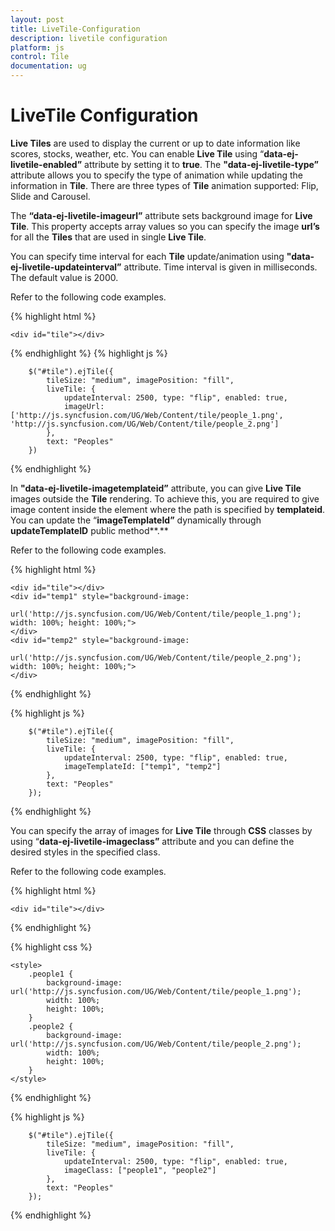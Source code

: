 ```yaml
---
layout: post
title: LiveTile-Configuration
description: livetile configuration
platform: js
control: Tile
documentation: ug
---
```


# LiveTile Configuration

**Live Tiles** are used to display the current or up to date information like scores, stocks, weather, etc. You can enable **Live Tile** using “**data-ej-livetile-enabled”** attribute by setting it to **true**. The **"data-ej-livetile-type”** attribute allows you to specify the type of animation while updating the information in **Tile**. There are three types of **Tile** animation supported: Flip, Slide and Carousel.

The **“data-ej-livetile-imageurl”** attribute sets background image for **Live Tile**. This property accepts array values so you can specify the image **url’s** for all the **Tiles** that are used in single **Live Tile**. 

You can specify time interval for each **Tile** update/animation using **"data-ej-livetile-updateinterval”** attribute. Time interval is given in milliseconds. The default value is 2000.

Refer to the following code examples.

{% highlight html %}

    <div id="tile"></div>

{% endhighlight %}
{% highlight js %}    
   
        $("#tile").ejTile({
            tileSize: "medium", imagePosition: "fill",
            liveTile: {
                updateInterval: 2500, type: "flip", enabled: true,
                imageUrl: ['http://js.syncfusion.com/UG/Web/Content/tile/people_1.png', 'http://js.syncfusion.com/UG/Web/Content/tile/people_2.png']
            },
            text: "Peoples"
        })
 
{% endhighlight %}



In **"data-ej-livetile-imagetemplateid”** attribute, you can give **Live Tile** images outside the **Tile** rendering. To achieve this, you are required to give image content inside the element where the path is specified by **templateid**. You can update the “**imageTemplateId”** dynamically through **updateTemplateID** public method**.**

Refer to the following code examples. 



{% highlight html %}


    <div id="tile"></div>
    <div id="temp1" style="background-image:
            url('http://js.syncfusion.com/UG/Web/Content/tile/people_1.png'); width: 100%; height: 100%;">
    </div>
    <div id="temp2" style="background-image:
            url('http://js.syncfusion.com/UG/Web/Content/tile/people_2.png'); width: 100%; height: 100%;">
    </div>
 
{% endhighlight %}  

{% highlight js %}
    
        $("#tile").ejTile({
            tileSize: "medium", imagePosition: "fill",
            liveTile: {
                updateInterval: 2500, type: "flip", enabled: true,
                imageTemplateId: ["temp1", "temp2"]
            },
            text: "Peoples"
        });

{% endhighlight %}



You can specify the array of images for **Live Tile** through **CSS** classes by using “**data-ej-livetile-imageclass”** attribute and you can define the desired styles in the specified class.

Refer to the following code examples.



{% highlight html %}

    <div id="tile"></div>
{% endhighlight %}
    
{% highlight css %}
    
    <style>
        .people1 {
            background-image: url('http://js.syncfusion.com/UG/Web/Content/tile/people_1.png');
            width: 100%;
            height: 100%;
        }
        .people2 {
            background-image: url('http://js.syncfusion.com/UG/Web/Content/tile/people_2.png');
            width: 100%;
            height: 100%;
        }
    </style>
 {% endhighlight %}
    
{% highlight js %}
        
        $("#tile").ejTile({
            tileSize: "medium", imagePosition: "fill",
            liveTile: {
                updateInterval: 2500, type: "flip", enabled: true,
                imageClass: ["people1", "people2"]
            },
            text: "Peoples"
        });

{% endhighlight %}




